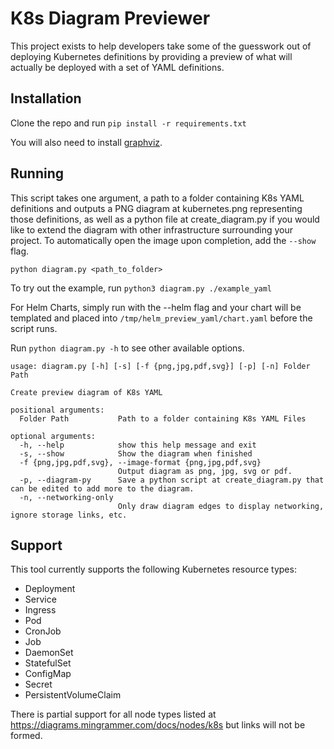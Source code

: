 # K8s Diagram Previewer

This project exists to help developers take some of the guesswork
out of deploying Kubernetes definitions by providing a preview of
what will actually be deployed with a set of YAML definitions.

## Installation

Clone the repo and run `pip install -r requirements.txt`

  You will also need to install [graphviz](https://graphviz.org/download/).

## Running

This script takes one argument, a path to a folder containing K8s 
YAML definitions and outputs a PNG diagram at kubernetes.png 
representing those definitions, as well as a python file at 
create_diagram.py if you would like to extend the diagram with 
other infrastructure surrounding your project. To automatically
open the image upon completion, add the `--show` flag.

`python diagram.py <path_to_folder>`

To try out the example, run `python3 diagram.py ./example_yaml`

For Helm Charts, simply run with the --helm flag and your chart will be
templated and placed into `/tmp/helm_preview_yaml/chart.yaml` before the script runs.

Run `python diagram.py -h` to see other available options.

```
usage: diagram.py [-h] [-s] [-f {png,jpg,pdf,svg}] [-p] [-n] Folder Path

Create preview diagram of K8s YAML

positional arguments:
  Folder Path           Path to a folder containing K8s YAML Files

optional arguments:
  -h, --help            show this help message and exit
  -s, --show            Show the diagram when finished
  -f {png,jpg,pdf,svg}, --image-format {png,jpg,pdf,svg}
                        Output diagram as png, jpg, svg or pdf.
  -p, --diagram-py      Save a python script at create_diagram.py that can be edited to add more to the diagram.
  -n, --networking-only
                        Only draw diagram edges to display networking, ignore storage links, etc.
```

## Support

This tool currently supports the following Kubernetes resource types:

* Deployment
* Service
* Ingress
* Pod
* CronJob
* Job
* DaemonSet
* StatefulSet
* ConfigMap
* Secret
* PersistentVolumeClaim

There is partial support for all node types listed at https://diagrams.mingrammer.com/docs/nodes/k8s but links will not be formed.